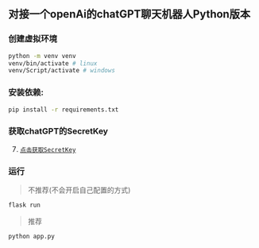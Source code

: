 ## 对接一个openAi的chatGPT聊天机器人Python版本

### 创建虚拟环境


```bash
python -m venv venv
venv/bin/activate # linux
venv/Script/activate # windows
```

### 安装依赖:

```bash
pip install -r requirements.txt
```

### 获取chatGPT的SecretKey

7. [`点击获取SecretKey`](https://beta.openai.com/account/api-keys)

### 运行

> 不推荐(不会开启自己配置的方式)
```bash
flask run
```

> 推荐
```bash
python app.py
```